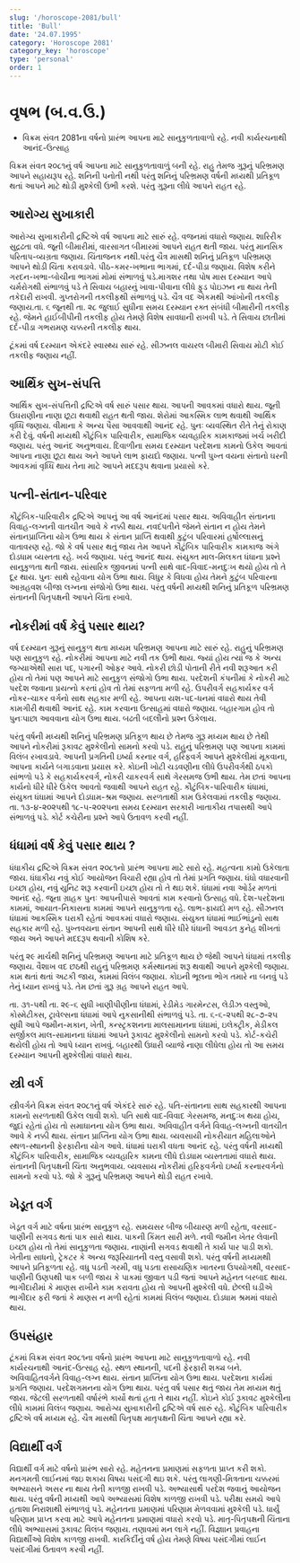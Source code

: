 ```yaml
---
slug: '/horoscope-2081/bull'
title: 'Bull'
date: '24.07.1995'
category: 'Horoscope 2081'
category_key: 'horoscope'
type: 'personal'
order: 1
---
```


# વૃષભ (બ.વ.ઉ.)

- વિક્રમ સંવત 2081ના વર્ષનો પ્રારંભ આપના માટે સાનુકુળતાવાળો રહે. નવી કાર્યરચનાથી આનંદ-ઉત્સાહ

વિક્રમ સંવત ૨૦૮૧નું વર્ષ આપના માટે સાનુકુળતાવાળું બની રહે. રાહુ તેમજ ગુરૂનું પરિભ્રમણ આપને સહાયરૂપ રહે. શનિની પનોતી નથી પરંતુ શનિનું પરિભ્રમણ વર્ષની મધ્યથી પ્રતિકૂળ થતાં આપને માટે થોડી મુશ્કેલી ઉભી કરશે. પરંતુ ગુરૂના લીધે આપને રાહત રહે.

## આરોગ્ય સુખાકારી

આરોગ્ય સુખાકારીની દ્રષ્ટિએ વર્ષ આપના માટે સારું રહે. વજનમાં વધારો જણાય. શારિરીક સુદ્રઢતા વધે. જૂની બીમારીમાં, વારસાગત બીમારમાં આપને રાહત થતી જાય. પરંતુ માનસિક પરિતાપ-વ્યગ્રતા જણાય. ચિંતાજનક નથી.પરંતુ ચૈત્ર માસથી શનિનું પ્રતિકૂળ પરિભ્રમણ આપને થોડી ચિંતા કરાવડાવે. પીઠ-કમર-ખભાના ભાગમાં, દર્દ-પીડા જણાય. વિશેષ કરીને ગરદન-ખભા-બોચીના ભાગમાં મોમાં સંભાળવું પડે.માગશર તથા પોષ માસ દરમ્યાન આપે ચર્મરોગથી સંભાળવું પડે તે સિવાય બહારનું ખાવા-પીવાના લીધે ફુડ પોઇઝન ના થાય તેની તકેદારી રાખવી. ગુપ્તરોગની તકલીફથી સંભાળવું પડે. ચૈત્ર વદ એકમથી આંખોની તકલીફ જણાય.તા. ૬ જૂનથી તા. ૨૮ જુલાઈ સુધીના સમય દરમ્યાન રક્ત સંબંધી બીમારીની તકલીફ રહે. જેમને હાઈબીપીની તકલીફ હોય તેમણે વિશેષ સાવધાની રાખવી પડે. તે સિવાય છાતીમાં દર્દ-પીડા ગભરામણ ચક્કરની તકલીફ થાય.

ટૂંકમાં વર્ષ દરમ્યાન એકંદરે સ્વાસ્થ્ય સારું રહે. સીઝનલ વાયરલ બીમારી સિવાય મોટી કોઈ તકલીફ જણાય નહીં.

## આર્થિક સુખ-સંપત્તિ

આર્થિક સુખ-સંપત્તિની દ્રષ્ટિએ વર્ષ સારું પસાર થાય. આપની આવકમાં વધારો થાય. જૂની ઉઘરાણીના નાણા છૂટા થવાથી રાહત થતી જાય. શેરોમાં આકસ્મિક લાભ થવાથી આર્થિક વૃધ્ધિ જણાય. વીમાના કે અન્ય પૈસા આવવાથી આનંદ રહે. પુનઃ વ્યવસ્થિત રીતે તેનું રોકાણ કરી દેવું. વર્ષની મધ્યથી કૌટુંબિક પારિવારીક, સામાજિક વ્યવહારિક કામકાજમાં ખર્ચ ખરીદી જણાય. પરંતુ આનંદ અનુભવાય. દિવાળીના સમય દરમ્યાન પરદેશના કામનો ઉકેલ આવતાં આપના નાણા છૂટા થાય અને આપને લાભ ફાયદો જણાય. પત્ની પુખ્ત વયના સંતાનો ઘરની આવકમાં વૃધ્ધિ થાય તેના માટે આપને મદદરૂપ થવાના પ્રયાસો કરે.

## પત્ની-સંતાન-પરિવાર

કૌટુંબિક-પારિવારીક દ્રષ્ટિએ આપનું આ વર્ષ આનંદમાં પસાર થાય. અવિવાહીત સંતાનના વિવાહ-લગ્નની વાતચીત આવે કે નક્કી થાય. નવદંપતીને જેમને સંતાન ન હોય તેમને સંતાનપ્રાપ્તિના યોગ ઉભા થાય કે સંતાન પ્રાપ્તિ થવાથી કુટુંબ પરિવારમાં હર્ષોલ્લાસનું વાતાવરણ રહે. જો કે વર્ષ પસાર થતું જાય તેમ આપને કૌટુંબિક પારિવારીક કામકાજ અંગે દોડધામ વ્યસ્તતા રહે. ખર્ચ જણાય. પરંતુ આનંદ થાય. સંયુક્ત માલ-મિલકત ધંધાના પ્રશ્ને સાનુકુળતા થતી જાય. સાંસારિક જીવનમાં પત્ની સાથે વાદ-વિવાદ-મનદુઃખ થયો હોય તો તે દૂર થાય. પુનઃ સાથે રહેવાના યોગ ઉભા થાય. વિધુર કે વિધવા હોય તેમને કુટુંબ પરિવારના આગ્રહવશ બીજા લગ્નના સંજોગો ઉભા થાય. પરંતુ વર્ષની મધ્યથી શનિનું પ્રતિકૂળ પરિભ્રમણ સંતાનની પિતૃપક્ષની આપને ચિંતા રખાવે.

## નોકરીમાં વર્ષ કેવું પસાર થાય?

વર્ષ દરમ્યાન ગુરૂનું સાનુકુળ થતા મધ્યમ પરિભ્રમણ આપના માટે સારું રહે. રાહુનું પરિભ્રમણ પણ સાનુકુળ રહે. નોકરીમાં આપના માટે નવી તક ઉભી થાય. જ્યાં હોય ત્યાં જ કે અન્ય જગ્યાએથી સારા પદ, પગારની ઓફર આવે. નોકરી છોડી પોતાની રીતે નવી શરૂઆત કરી હોય તો તેમાં પણ આપને માટે સાનુકુળ સંજોગો ઉભા થાય. પરદેશની કંપનીમાં કે નોકરી માટે પરદેશ જવાના પ્રયત્નો કરતાં હોવ તો તેમાં સફળતા મળી રહે. ઉપરીવર્ગ સહકાર્યકર વર્ગ નોકર-ચાકર વર્ગનો સાથ સહકાર મળી રહે. આપના યશ-પદ-ધનમાં વધારો થાય તેવી કામગીરી થવાથી આનંદ રહે. કામ કરવાના ઉત્સાહમાં વધારો જણાય. બહારગામ હોવ તો પુનઃપાછા આવવાના યોગ ઉભા થાય. બઢતી બદલીનો પ્રશ્ન ઉકેલાય.

પરંતુ વર્ષની મધ્યથી શનિનું પરિભ્રમણ પ્રતિકૂળ થાય છે તેમજ ગુરૂ મધ્યમ થાય છે તેથી આપને નોકરીમાં રૂકાવટ મુશ્કેલીનો સામનો કરવો પડે. રાહુનું પરિભ્રમણ પણ આપના કામમાં વિલંબ રખાવડાવે. આપની પ્રગતિની ઇર્ષ્યા કરનાર વર્ગ, હરિફવર્ગ આપને મુશ્કેલીમાં મૂકવાના, આપના કાર્યને બગાડવાના પ્રયાસ કરે. કોઇની ખોટી ચડવણીના લીધે ઉપરીવર્ગથી ઠપકો સાંભળો પડે કે સહકાર્યકરવર્ગ, નોકરી ચાકરવર્ગ સાથે ગેરસમજ ઉભી થાય. તેમ છતાં આપના કાર્યનો ધીરે ધીરે ઉકેલ આવતો જવાથી આપને રાહત રહે. કૌટુંબિક-પારિવારીક ધંધામાં, સંયુક્ત ધંધામાં આપને દોડધામ-શ્રમ જણાય. સરળતાથી કામ ઉકેલવામાં તકલીફ જણાય. તા. ૧૩-૪-૨૦૨૫થી ૧૮-૫-૨૦૨૫ના સમય દરમ્યાન સરકારી ખાતાકીય તપાસથી આપે સંભાળવું પડે. કોર્ટ કચેરીના પ્રશ્ને આપે ઉતાવળ કરવી નહીં.

## ધંધામાં વર્ષ કેવું પસાર થાય ?

ધંધાકીય દ્રષ્ટિએ વિક્રમ સંવત ૨૦૮૧નો પ્રારંભ આપના માટે સારો રહે. મહત્વના કામો ઉકેલાતા જાય. ધંધાકીય નવું કોઈ આયોજન વિચારી રહ્યા હોવ તો તેમાં પ્રગતિ જણાય. ધંધો વધારવાની ઇચ્છા હોય, નવું યુનિટ શરૂ કરવાની ઇચ્છા હોય તો તે થઇ શકે. ધંધામાં નવા ઓર્ડર મળતાં આનંદ રહે. જૂના ગ્રાહક પુનઃ આપનીપાસે આવતાં કામ કરવાનો ઉત્સાહ વધે. દેશ-પરદેશના કામમાં, આયાત-નિકાસના કામમાં આપને સાનુકુળતા રહે. લાભ-ફાયદો મળ રહે. સીઝનલ ધંધામાં આકસ્મિક ઘરાકી રહેતાં આવકમાં વધારો જણાય. સંયુક્ત ધંધામાં ભાઈભાંડુનો સાથ સહકાર મળી રહે. પુખ્તવયના સંતાન આપની સાથે ધીરે ધીરે ધંધાની આવડત કુનેહ શીખતાં જાય અને આપને મદદરૂપ થવાની કોશિષ કરે.

પરંતુ ૨૯ માર્ચથી શનિનું પરિભ્રમણ આપના માટે પ્રતિકૂળ થાય છે જેથી આપને ધંધામાં તકલીફ જણાય. વૈશાખ વદ છઠથી રાહુનું પરિભ્રમણ કર્મસ્થાનમાં શરૂ થવાથી આપને મુશ્કેલી જણાય. કામ થતાં થતાં અટકી જાય, કામમાં વિલંબ જણાય. કોઇની ભૂલના ભોગ તમારે ના બનવું પડે તેનું ધ્યાન રાખવું પડે. તેમ છતાં ગુરૂ ગ્રહ આપને રાહત આપે.

તા. ૩૧-૫થી તા. ૨૯-૬ સુધી ખાણીપીણીના ધંધામાં, રેડીમેડ ગારમેન્ટસ, લેડીઝ વસ્તુઓ, કોસ્મેટીક્સ, ટ્રાવેલ્સના ધંધામાં આપે નુકસાનીથી સંભાળવું પડે. તા. ૬-૬-૨૫થી ૨૮-૭-૨૫ સુધી આપે જમીન-મકાન, ખેતી, કન્સ્ટ્રકશનના માલસામાનના ધંધામાં, ઇલેક્ટ્રીક, મેડીકલ સર્જીકલ માલ-સામાનના ધંધામાં આપને રૂકાવટ મુશ્કેલીનો સામનો કરવો પડે. કોર્ટ-કચેરી થયેલી હોય તો આપે ધ્યાન રાખવું. બહારથી ઉધારી વ્યાજે નાણા લીધેલા હોય તો આ સમય દરમ્યાન આપની મુશ્કેલીમાં વધારો થાય.

## સ્ત્રી વર્ગ

સ્ત્રીવર્ગને વિક્રમ સંવત ૨૦૮૧નું વર્ષ એકંદરે સારું રહે. પતિ-સંતાનના સાથ સહકારથી આપના કામનો સરળતાથી ઉકેલ લાવી શકો. પતિ સાથે વાદ-વિવાદ ગેરસમજ, મનદુઃખ થયા હોય, જુદાં રહેતાં હોય તો સમાધાનના યોગ ઉભા થાય. અવિવાહીત વર્ગને વિવાહ-લગ્નની વાતચીત આવે કે નક્કી થાય. સંતાન પ્રાપ્તિના યોગ ઉભા થાય. વ્યવસાયી નોકરીયાત મહિલાઓને સ્થળ-સ્થાનની ફેરફારીના યોગ આવે. ધંધામાં ઘરાકી વધતા આનંદ રહે. પરંતુ વર્ષની મધ્યથી કૌટુંબિક પારિવારીક, સામાજિક વ્યવહારિક કામના લીધે દોડધામ વ્યસ્તતામાં વધારો થાય. સંતાનની પિતૃપક્ષની ચિંતા અનુભવાય. વ્યવસાય નોકરીમાં હરિફવર્ગનો ઇર્ષ્યા કરનારવર્ગનો સામનો કરવો પડે. જો કે ગુરૂનું પરિભ્રમણ આપને થોડી રાહત રખાવે.

## ખેડૂત વર્ગ

ખેડૂત વર્ગ માટે વર્ષના પ્રારંભ સાનુકુળ રહે. સમયસર બીજ બીયારણ મળી રહેતા, વરસાદ-પાણીની સગવડ થતાં પાક સારો થાય. પાકની કિંમત સારી મળે. નવી જમીન ખેતર લેવાની ઇચ્છા હોય તો તેમાં સાનુકુળતા જણાય. નાણાંની સગવડ થવાથી તે કાર્ય પાર પાડી શકો. ખેતીના સાધનો, ટ્રેકટર કે અન્ય જરૂરિયાતની વસ્તુ વસાવી શકો. પરંતુ વર્ષની મધ્યમથી આપને પ્રતિકૂળતા રહે. વધુ પડતી ગરમી, વધુ પડતા રાસાયણિક ખાતરના ઉપયોગથી, વરસાદ-પાણીની ઉણપથી પાક બળી જાય કે પાકમાં જીવાત પડી જતાં આપને મહેનત બરબાદ થાય. ભાગીદારીમાં કે માણસ રાખીને કામ કરાવતા હોય તો આપની મુશ્કેલી વધે. છેલ્લી ઘડીએ ભાગીદાર ફરી જતાં કે માણસ ન મળી રહેતાં કામમાં વિલંબ જણાય. દોડધામ શ્રમમાં વધારો થાય.

## ઉપસંહાર

ટૂંકમાં વિક્રમ સંવત ૨૦૮૧ના વર્ષનો પ્રારંભ આપના માટે સાનુકુળતાવાળો રહે. નવી કાર્યરચનાથી આનંદ-ઉત્સાહ રહે. સ્થળ સ્થાનની, પદની ફેરફારી શક્ય બને. અવિવાહિતવર્ગને વિવાહ-લગ્ન થાય. સંતાન પ્રાપ્તિના યોગ ઉભા થાય. પરદેશના કાર્યમાં પ્રગતિ જણાય. પરદેશગમનના યોગ ઉભા થાય. પરંતુ વર્ષ પસાર થતું જાય તેમ મધ્યમ થતું જાય. જેટલી સરળતાથી વર્ષારંભે કાર્યો થતાં હતા તે થાય નહીં. કોઇને કોઈ રૂકાવટ મુશ્કેલીના લીધે કામમાં વિલંબ જણાય. આરોગ્ય સુખાકારીની દ્રષ્ટિએ વર્ષ સારું રહે. કૌટુંબિક પારિવારીક દ્રષ્ટિએ વર્ષ મધ્યમ રહે. ચૈત્ર માસથી પિતૃપક્ષ માતૃપક્ષની ચિંતા આપને રહ્યા કરે.

## વિદ્યાર્થી વર્ગ

વિદ્યાર્થી વર્ગ માટે વર્ષનો પ્રારંભ સારો રહે. મહેતનના પ્રમાણમાં સફળતા પ્રાપ્ત કરી શકો. મનગમતી લાઈનમાં જઇ શકાય વિષય પસંદગી થઇ શકે. પરંતુ લાગણી-મિત્રતાના ચક્કરમાં અભ્યાસને અસર ના થાય તેની કાળજી રાખવી પડે. અભ્યાસાર્થે પરદેશ જવાનું આયોજન થાય. પરંતુ વર્ષની મધ્યથી આપે અભ્યાસમાં વિશેષ કાળજી રાખવી પડે. પરીક્ષા સમયે આપે હતાશા નિરાશાથી સંભાળવું પડે. મહેનતના પ્રમાણમાં પરિણામ મેળવવામાં મુશ્કેલી પડે. ધાર્યું પરિણામ પ્રાપ્ત કરવા માટે આપે મહેનતના પ્રમાણમાં વધારો કરવો પડે. માતૃ-પિતૃપક્ષની ચિંતાના લીધે અભ્યાસમાં રૂકાવટ વિલંબ જણાય. તણાવમાં મન લાગે નહીં. વિજ્ઞાાન પ્રવાહના વિદ્યાર્થીઓ વિશેષ કાળજી રાખવી. કારકિર્દીનું વર્ષ હોય તેમણે વિષય પસંદગીમાં લાઈન પસંદગીમાં ઉતાવળ કરવી નહીં.
